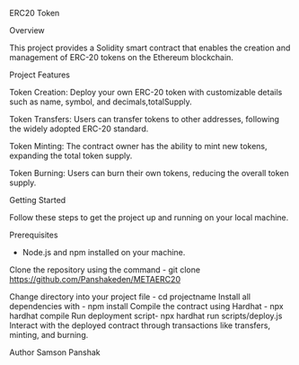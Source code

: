 ERC20 Token


Overview

This project provides a Solidity smart contract that enables the creation and management of ERC-20 tokens on the Ethereum blockchain.

Project Features

Token Creation: Deploy your own ERC-20 token with customizable details such as name, symbol, and decimals,totalSupply.
 
Token Transfers: Users can transfer tokens to other addresses, following the widely adopted ERC-20 standard.

Token Minting: The contract owner has the ability to mint new tokens, expanding the total token supply.

Token Burning: Users can burn their own tokens, reducing the overall token supply.

Getting Started

Follow these steps to get the project up and running on your local machine.

Prerequisites

- Node.js and npm installed on your machine.

Clone the repository using the command - git clone https://github.com/Panshakeden/METAERC20

Change directory into your project file - cd projectname
Install all dependencies with - npm install
Compile the contract using Hardhat - npx hardhat compile
Run deployment script- npx hardhat run scripts/deploy.js
Interact with the deployed contract through transactions like transfers, minting, and burning.

Author
Samson Panshak